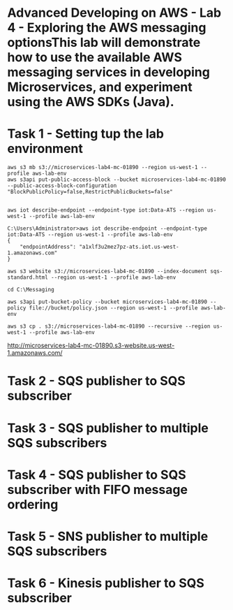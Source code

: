 # Advanced Developing on AWS - Lab 4 - Exploring the AWS messaging optionsThis lab will demonstrate how to use the available AWS messaging services in developing Microservices, and experiment using the AWS SDKs (Java).

# Task 1 - Setting tup the lab environment

```
aws s3 mb s3://microservices-lab4-mc-01890 --region us-west-1 --profile aws-lab-env
aws s3api put-public-access-block --bucket microservices-lab4-mc-01890 --public-access-block-configuration "BlockPublicPolicy=false,RestrictPublicBuckets=false"


aws iot describe-endpoint --endpoint-type iot:Data-ATS --region us-west-1 --profile aws-lab-env

C:\Users\Administrator>aws iot describe-endpoint --endpoint-type iot:Data-ATS --region us-west-1 --profile aws-lab-env
{
    "endpointAddress": "a1xlf3u2mez7pz-ats.iot.us-west-1.amazonaws.com"
}

aws s3 website s3://microservices-lab4-mc-01890 --index-document sqs-standard.html --region us-west-1 --profile aws-lab-env
```

```
cd C:\Messaging

aws s3api put-bucket-policy --bucket microservices-lab4-mc-01890 --policy file://bucket/policy.json --region us-west-1 --profile aws-lab-env

aws s3 cp . s3://microservices-lab4-mc-01890 --recursive --region us-west-1 --profile aws-lab-env
```



http://microservices-lab4-mc-01890.s3-website.us-west-1.amazonaws.com/


# Task 2 - SQS publisher to SQS subscriber


# Task 3 - SQS publisher to  multiple SQS subscribers

# Task 4 - SQS publisher to SQS subscriber with FIFO message ordering

# Task 5 - SNS publisher to multiple SQS subscribers



# Task 6 - Kinesis publisher to SQS subscriber
